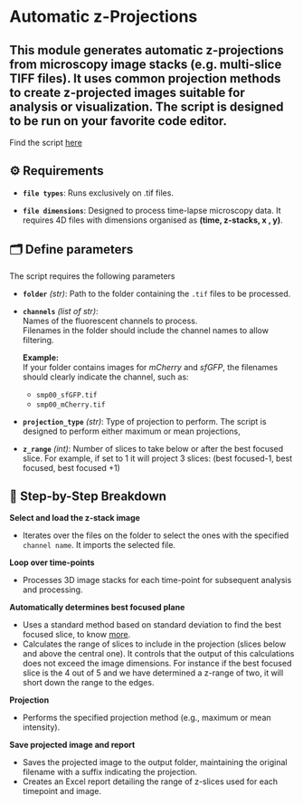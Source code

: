 # Automatic z-Projections

This module generates automatic z-projections from microscopy image stacks (e.g. multi-slice TIFF files). It uses common projection methods to create z-projected images suitable for analysis or visualization.
The script is designed to be run on your favorite code editor.
---
Find the script [here](./z-projection_v2.py)

## ⚙️ Requirements

- **`file types`**: 
Runs exclusively on .tif files.

- **`file dimensions`**: 
Designed to process time-lapse microscopy data.
It requires 4D files with dimensions organised as **(time, z-stacks, x , y)**.


## 🗂️ Define parameters 

The script requires the following parameters

- **`folder`** *(str)*:
Path to the folder containing the `.tif` files to be processed.

- **`channels`** *(list of str)*:  
  Names of the fluorescent channels to process.  
  Filenames in the folder should include the channel names to allow filtering.  

  **Example:**  
  If your folder contains images for *mCherry* and *sfGFP*, the filenames should clearly indicate the channel, such as:  
  - `smp00_sfGFP.tif`  
  - `smp00_mCherry.tif`

- **`projection_type`** *(str)*:
Type of projection to perform. The script is designed to perform either maximum or mean projections,

- **`z_range`** *(int)*:
Number of slices to take below or after the best focused slice. 
For example, if set to 1 it will project 3 slices: (best focused-1, best focused, best focused +1)



## 🔎 Step-by-Step Breakdown

**Select and load the z-stack image**
- Iterates over the files on the folder to select the ones with the specified `channel name`. It imports the selected file.

**Loop over time-points**
- Processes 3D image stacks for each time-point for subsequent analysis and processing.

**Automatically determines best focused plane**
- Uses a standard method based on standard deviation to find the best focused slice, to know [more](https://claudiasc89.github.io/imganalysis3/docs/processing/zproj_bestfocus/).
- Calculates the range of slices to include in the projection (slices below and above the central one). It controls that the output of this calculations does not exceed the image dimensions. For instance if the best focused slice is the 4 out of 5 and we have determined a z-range of two, it will short down the range to the edges. 

**Projection**
- Performs the specified projection method (e.g., maximum or mean intensity).

**Save projected image and report**
- Saves the projected image to the output folder, maintaining the original filename with a suffix indicating the projection.  
- Creates an Excel report detailing the range of z-slices used for each timepoint and image.

